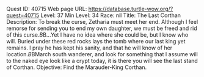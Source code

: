 Quest ID: 40715
Web page URL: https://database.turtle-wow.org/?quest=40715
Level: 37
Min Level: 34
Race: nil
Title: The Last Corthan
Description: To break the curse, Zetharia must meet her end. Although I feel remorse for sending you to end my own daughter, we must be freed and rid of this curse.$B$B...Yet I have no idea where she could be, but I know who will. Buried under these red rocks lays the tomb where our last king yet remains. I pray he has kept his sanity, and that he will know of her location.$B$BMarch south wanderer, and look for something that I assume will to the naked eye look like a crypt today, it is there you will see the last stand of Corthan.
Objective: Find the Marauder-King Corthan.
